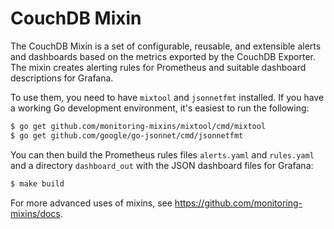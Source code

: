 # CouchDB Mixin

The CouchDB Mixin is a set of configurable, reusable, and extensible alerts and
dashboards based on the metrics exported by the CouchDB Exporter. The mixin creates 
alerting rules for Prometheus and suitable dashboard descriptions for Grafana.

To use them, you need to have `mixtool` and `jsonnetfmt` installed. If you
have a working Go development environment, it's easiest to run the following:
```bash
$ go get github.com/monitoring-mixins/mixtool/cmd/mixtool
$ go get github.com/google/go-jsonnet/cmd/jsonnetfmt
```

You can then build the Prometheus rules files `alerts.yaml` and
`rules.yaml` and a directory `dashboard_out` with the JSON dashboard files
for Grafana:
```bash
$ make build
```

For more advanced uses of mixins, see
https://github.com/monitoring-mixins/docs.